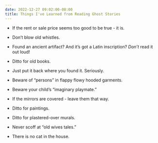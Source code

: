 ```yaml
---
date: 2022-12-27 09:02:00-08:00
title: Things I've Learned from Reading Ghost Stories
---
```


* If the rent or sale price seems too good to be true - it is.

* Don’t blow old whistles.

* Found an ancient artifact? And it’s got a Latin inscription? _Don’t_ read it out loud!

* Ditto for old books.

* Just put it back where you found it. Seriously.

* Beware of “persons” in flappy flowy hooded garments.

* Beware your child’s “imaginary playmate.”

* If the mirrors are covered - leave them that way.

* Ditto for paintings.

* Ditto for plastered-over murals.

* Never scoff at “old wives tales.”

* There is no cat in the house.
